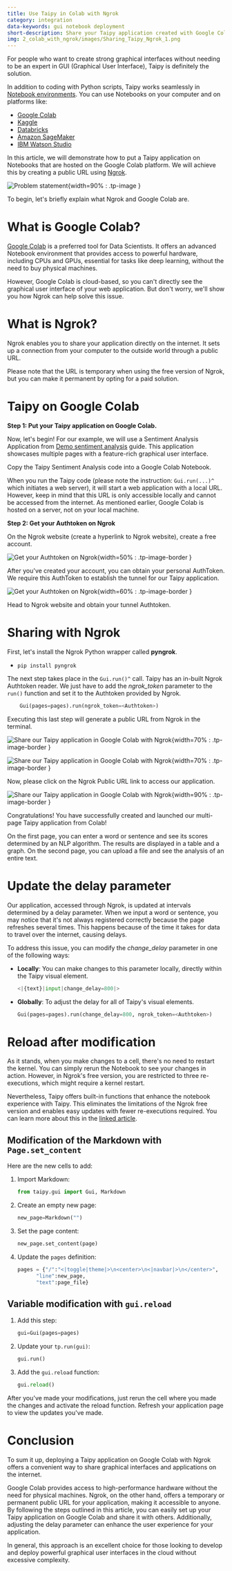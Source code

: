 ```yaml
---
title: Use Taipy in Colab with Ngrok
category: integration
data-keywords: gui notebook deployment
short-description: Share your Taipy application created with Google Colab on the Internet using Ngrok.
img: 2_colab_with_ngrok/images/Sharing_Taipy_Ngrok_1.png
---
```

For people who want to create strong graphical interfaces without needing to be an expert in GUI
(Graphical User Interface), Taipy is definitely the solution.

In addition to coding with Python scripts, Taipy works seamlessly in
[Notebook environments](../3_jupyter_notebooks/index.md). You can use Notebooks on your computer
and on platforms like:

- [Google Colab](https://colab.google/)
- [Kaggle](https://www.kaggle.com/)
- [Databricks](https://www.databricks.com/)
- [Amazon SageMaker](https://aws.amazon.com/fr/sagemaker/)
- [IBM Watson Studio](https://www.ibm.com/products/watson-studio)

In this article, we will demonstrate how to put a Taipy application on Notebooks that are hosted
on the Google Colab platform. We will achieve this by creating a public URL using
[Ngrok](https://ngrok.com/).

![Problem statement](images/Sharing_Taipy_Ngrok_1.png){width=90% : .tp-image }

To begin, let's briefly explain what Ngrok and Google Colab are.

# What is Google Colab?

[Google Colab](https://colab.google/) is a preferred tool for Data Scientists. It offers an
advanced Notebook environment that provides access to powerful hardware,
including CPUs and GPUs, essential for tasks like deep learning, without the need to buy
physical machines.

However, Google Colab is cloud-based, so you can't directly see the graphical user interface
of your web application. But don't worry, we'll show you how Ngrok can help solve this issue.

# What is Ngrok?

Ngrok enables you to share your application directly on the internet. It sets up a connection
from your computer to the outside world through a public URL.

Please note that the URL is temporary when using the free version of Ngrok, but you can make it
permanent by opting for a paid solution.

# Taipy on Google Colab

**Step 1: Put your Taipy application on Google Colab.**

Now, let's begin! For our example, we will use a Sentiment Analysis Application from
[Demo sentiment analysis](https://github.com/Avaiga/demo-sentiment-analysis) guide. This
application showcases multiple pages with a feature-rich graphical user interface.

Copy the Taipy Sentiment Analysis code into a Google Colab Notebook.

When you run the Taipy code (please note the instruction: `Gui.run(...)^` which initiates a web
server), it will start a web application with a local URL. However, keep in mind that
this URL is only accessible locally and cannot be accessed from the internet. As mentioned
earlier, Google Colab is hosted on a server, not on your local machine.

**Step 2: Get your Authtoken on Ngrok**

On the Ngrok website (create a hyperlink to Ngrok website), create a free account.

![Get your Authtoken on Ngrok](images/Sharing_Taipy_Ngrok_2.png){width=50% : .tp-image-border }

After you've created your account, you can obtain your personal AuthToken. We require this
AuthToken to establish the tunnel for our Taipy application.

![Get your Authtoken on Ngrok](images/Sharing_Taipy_Ngrok_3.png){width=60% : .tp-image-border }

Head to Ngrok website and obtain your tunnel Authtoken.

# Sharing with Ngrok

First, let's install the Ngrok Python wrapper called **pyngrok**.

- `pip install pyngrok`

The next step takes place in the `Gui.run()^` call. Taipy has an in-built Ngrok Authtoken reader.
We just have to add the *ngrok_token* parameter to the `run()` function and set it to the Authtoken
provided by Ngrok.

```python
    Gui(pages=pages).run(ngrok_token=<Authtoken>)
```

Executing this last step will generate a public URL from Ngrok in the terminal.

![Share our Taipy application in Google Colab with Ngrok](images/Sharing_Taipy_Ngrok_5.png){width=70% : .tp-image-border }

![Share our Taipy application in Google Colab with Ngrok](images/Sharing_Taipy_Ngrok_5_1.png){width=70% : .tp-image-border }

Now, please click on the Ngrok Public URL link to access our application.

![Share our Taipy application in Google Colab with Ngrok](images/taipy_ngrok_app.gif){width=90% : .tp-image-border }

Congratulations! You have successfully created and launched our multi-page Taipy application
from Colab!

On the first page, you can enter a word or sentence and see its scores determined by an NLP
algorithm. The results are displayed in a table and a graph. On the second page, you can upload
a file and see the analysis of an entire text.

# Update the delay parameter

Our application, accessed through Ngrok, is updated at intervals determined by a delay parameter.
When we input a word or sentence, you may notice that it's not always registered correctly
because the page refreshes several times. This happens because of the time it takes for data to
travel over the internet, causing delays.

To address this issue, you can modify the *change_delay* parameter in one of the following ways:

- **Locally**: You can make changes to this parameter locally, directly within the Taipy visual
  element.
  ```python
  <|{text}|input|change_delay=800|>
  ```

- **Globally**: To adjust the delay for all of Taipy's visual elements.
  ```python
  Gui(pages=pages).run(change_delay=800, ngrok_token=<Authtoken>)
  ```

# Reload after modification

As it stands, when you make changes to a cell, there's no need to restart the kernel. You can
simply rerun the Notebook to see your changes in action. However, in Ngrok's free version, you
are restricted to three re-executions, which might require a kernel restart.

Nevertheless, Taipy offers built-in functions that enhance the notebook experience with Taipy.
This eliminates the limitations of the Ngrok free version and enables easy updates with fewer
re-executions required. You can learn more about this in the
[linked article](../3_jupyter_notebooks/index.md).

## Modification of the Markdown with `Page.set_content`

Here are the new cells to add:

1. Import Markdown:
   ```python
   from taipy.gui import Gui, Markdown
   ```

2. Create an empty new page:
   ```python
   new_page=Markdown("")
   ```

3. Set the page content:
   ```python
   new_page.set_content(page)
   ```

4. Update the `pages` definition:
   ```python
   pages = {"/":"<|toggle|theme|>\n<center>\n<|navbar|>\n</center>",
         "line":new_page,
         "text":page_file}
   ```

## Variable modification with `gui.reload`

1. Add this step:
   ```python
   gui=Gui(pages=pages)
   ```

2. Update your `tp.run(gui)`:
   ```python
   gui.run()
   ```

3. Add the `gui.reload` function:
   ```python
   gui.reload()
   ```

After you've made your modifications, just rerun the cell where you made the changes and
activate the reload function. Refresh your application page to view the updates you've made.

# Conclusion

To sum it up, deploying a Taipy application on Google Colab with Ngrok offers a convenient way
to share graphical interfaces and applications on the internet.

Google Colab provides access to high-performance hardware without the need for physical machines.
Ngrok, on the other hand, offers a temporary or permanent public URL for your application,
making it accessible to anyone. By following the steps outlined in this article, you can easily
set up your Taipy application on Google Colab and share it with others. Additionally, adjusting
the delay parameter can enhance the user experience for your application.

In general, this approach is an excellent choice for those looking to develop and deploy
powerful graphical user interfaces in the cloud without excessive complexity.
